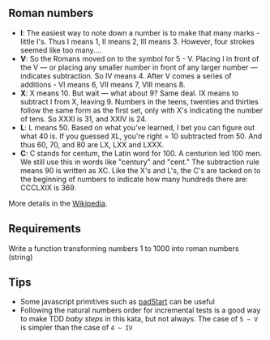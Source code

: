 ## Roman numbers

-   **I**: The easiest way to note down a number is to make that many marks - little I's. Thus I means 1, II means 2, III means 3. However, four strokes seemed like too many....
-   **V**: So the Romans moved on to the symbol for 5 - V. Placing I in front of the V — or placing any smaller number in front of any larger number — indicates subtraction. So IV means 4. After V comes a series of additions - VI means 6, VII means 7, VIII means 8.
-   **X**: X means 10. But wait — what about 9? Same deal. IX means to subtract I from X, leaving 9. Numbers in the teens, twenties and thirties follow the same form as the first set, only with X's indicating the number of tens. So XXXI is 31, and XXIV is 24.
-   **L**: L means 50. Based on what you've learned, I bet you can figure out what 40 is. If you guessed XL, you're right = 10 subtracted from 50. And thus 60, 70, and 80 are LX, LXX and LXXX.
-   **C**: C stands for centum, the Latin word for 100. A centurion led 100 men. We still use this in words like "century" and "cent." The subtraction rule means 90 is written as XC. Like the X's and L's, the C's are tacked on to the beginning of numbers to indicate how many hundreds there are: CCCLXIX is 369.

More details in the [Wikipedia](https://en.wikipedia.org/wiki/Roman_numerals).

## Requirements

Write a function transforming numbers 1 to 1000 into roman numbers (string)

## Tips

-   Some javascript primitives such as [padStart](https://developer.mozilla.org/en-US/docs/Web/JavaScript/Reference/Global_Objects/String/padStart) can be useful
-   Following the natural numbers order for incremental tests is a good way to make TDD _baby steps_ in this kata, but not always. The case of `5 ~ V` is simpler than the case of `4 ~ IV`
